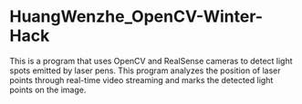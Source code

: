# HuangWenzhe_OpenCV-Winter-Hack
This is a program that uses OpenCV and RealSense cameras to detect light spots emitted by laser pens. This program analyzes the position of laser points through real-time video streaming and marks the detected light points on the image.

